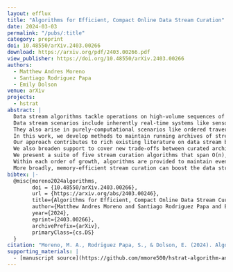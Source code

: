 ```yaml
---
layout: efflux
title: "Algorithms for Efficient, Compact Online Data Stream Curation"
date: 2024-03-03
permalink: "/pubs/:title"
category: preprint
doi: 10.48550/arXiv.2403.00266
download: https://arxiv.org/pdf/2403.00266.pdf
view_publisher: https://doi.org/10.48550/arXiv.2403.00266
authors:
  - Matthew Andres Moreno
  - Santiago Rodriguez Papa
  - Emily Dolson
venue: arXiv
projects:
  - hstrat
abstract: |
  Data stream algorithms tackle operations on high-volume sequences of read-once data items.
  Data stream scenarios include inherently real-time systems like sensor networks and financial markets.
  They also arise in purely-computational scenarios like ordered traversal of big data or long-running iterative simulations.
  In this work, we develop methods to maintain running archives of stream data that are temporally representative, a task we call "stream curation."
  Our approach contributes to rich existing literature on data stream binning, which we extend by providing stateless (i.e., non-iterative) curation schemes that enable key optimizations to trim archive storage overhead and streamline processing of incoming observations.
  We also broaden support to cover new trade-offs between curated archive size and temporal coverage.
  We present a suite of five stream curation algorithms that span O(n), O(logn), and O(1) orders of growth for retained data items.
  Within each order of growth, algorithms are provided to maintain even coverage across history or bias coverage toward more recent time points.
  More broadly, memory-efficient stream curation can boost the data stream mining capabilities of low-grade hardware in roles such as sensor nodes and data logging devices.
bibtex: |-
  @misc{moreno2024algorithms,
        doi = {10.48550/arXiv.2403.00266},
        url = {https://arxiv.org/abs/2403.00246},
        title={Algorithms for Efficient, Compact Online Data Stream Curation},
        author={Matthew Andres Moreno and Santiago Rodriguez Papa and Emily Dolson},
        year={2024},
        eprint={2403.00266},
        archivePrefix={arXiv},
        primaryClass={cs.DS}
  }
citation: "Moreno, M. A., Rodriguez Papa, S., & Dolson, E. (2024). Algorithms for Efficient, Compact Online Data Stream Curation. arXiv preprint arXiv:2403.00266."
supporting_materials: |
  - [manuscript source](https://github.com/mmore500/hstrat-algorithm-analysis) [via GitHub <i class="icon-github-1"></i>](https://github.com/)
---
```

